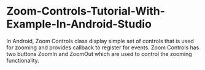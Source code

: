 # Zoom-Controls-Tutorial-With-Example-In-Android-Studio
In Android, Zoom Controls class display simple set of controls that is used for zooming and provides callback to register for events. Zoom Controls has two buttons ZoomIn and ZoomOut which are used to control the zooming functionality.
